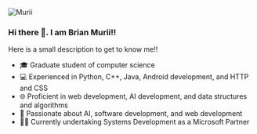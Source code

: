 ![Murii](https://images.unsplash.com/photo-1531746790731-6c087fecd65a?ixlib=rb-4.0.3&ixid=M3wxMjA3fDB8MHxzZWFyY2h8Mjd8fHRlY2glMjBpbnNwb3xlbnwwfHwwfHx8MA%3D%3D&auto=format&fit=crop&w=600&q=60)

### Hi there 👋. I am Brian Murii!!


Here is a small description to get to know me!!

- 🎓 Graduate student of computer science
- 💻 Experienced in Python, C++, Java, Android development, and HTTP and CSS
- 🌐 Proficient in web development, AI development, and data structures and algorithms
- 🔬 Passionate about AI, software development, and web development
- 👨‍💻 Currently undertaking Systems Development as a Microsoft Partner
